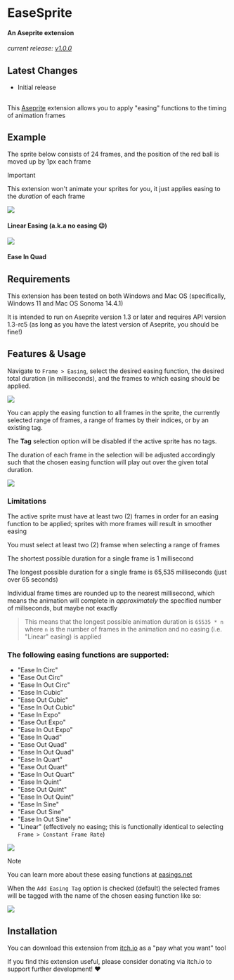 # EaseSprite

#### An Aseprite extension
*current release: [v1.0.0](https://sudo-whoami.itch.io/EaseSprite)*

## Latest Changes
- Initial release

##
This [Aseprite](https://aseprite.org) extension allows you to apply "easing" functions to the timing of animation frames


## Example

The sprite below consists of 24 frames, and the position of the red ball is moved up by 1px each frame

> [!IMPORTANT]
> This extension won't animate your sprites for you, it just applies easing to the *duration* of each frame

<img src="screenshots/linear.gif" />

#### Linear Easing (a.k.a no easing :wink:)

<img src="screenshots/easeInQuad.gif" />

#### Ease In Quad

## Requirements

This extension has been tested on both Windows and Mac OS (specifically, Windows 11 and Mac OS Sonoma 14.4.1)

It is intended to run on Aseprite version 1.3 or later and requires API version 1.3-rc5 (as long as you have the latest version of Aseprite, you should be fine!)

## Features & Usage

Navigate to `Frame > Easing`, select the desired easing function, the desired total duration (in milliseconds), and the frames to which easing should be applied.

<img src="screenshots/menu selection.png" />

You can apply the easing function to all frames in the sprite, the currently selected range of frames, a range of frames by their indices, or by an existing tag.

The **Tag** selection option will be disabled if the active sprite has no tags.

The duration of each frame in the selection will be adjusted accordingly such that the chosen easing function will play out over the given total duration.



<img src="screenshots/main dialog.png" />


### Limitations

The active sprite must have at least two (2) frames in order for an easing function to be applied; sprites with more frames will result in smoother easing

You must select at least two (2) framse when selecting a range of frames

The shortest possible duration for a single frame is 1 millisecond

The longest possible duration for a single frame is 65,535 milliseconds (just over 65 seconds)

Individual frame times are rounded up to the nearest millisecond, which means the animation will complete in *approximately* the specified number of millseconds, but maybe not exactly

> This means that the longest possible animation duration is `65535 * n` where `n` is the number of frames in the animation and no easing (i.e. "Linear" easing) is applied

### The following easing functions are supported:
- "Ease In Circ"
- "Ease Out Circ"
- "Ease In Out Circ"
- "Ease In Cubic"
- "Ease Out Cubic"
- "Ease In Out Cubic"
- "Ease In Expo"
- "Ease Out Expo"
- "Ease In Out Expo"
- "Ease In Quad"
- "Ease Out Quad"
- "Ease In Out Quad"
- "Ease In Quart"
- "Ease Out Quart"
- "Ease In Out Quart"
- "Ease In Quint"
- "Ease Out Quint"
- "Ease In Out Quint"
- "Ease In Sine"
- "Ease Out Sine"
- "Ease In Out Sine"
- "Linear" (effectively no easing; this is functionally identical to selecting `Frame > Constant Frame Rate`)

<img src="screenshots/easing menu.png" />

> [!NOTE]
> You can learn more about these easing functions at [easings.net](https://easings.net)

When the `Add Easing Tag` option is checked (default) the selected frames will be tagged with the name of the chosen easing function like so:

<img src="screenshots/easing tag.png" />

## Installation

You can download this extension from [itch.io](https://sudo-whoami.itch.io/EaseSprite) as a "pay what you want" tool

If you find this extension useful, please consider donating via itch.io to support further development! &hearts;
